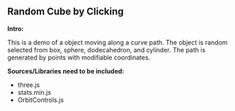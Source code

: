 Random Cube by Clicking
-----
**Intro:**  

This is a demo of a object moving along a curve path. The object is random selected from box, sphere, dodecahedron, and cylinder. The path is generated by points with modifiable coordinates. 

**Sources/Libraries need to be included:**
- three.js
- stats.min.js
- OrbitControls.js